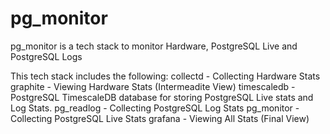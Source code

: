 # pg_monitor
pg_monitor is a tech stack to monitor Hardware, PostgreSQL Live and PostgreSQL Logs

This tech stack includes the following:
collectd - Collecting Hardware Stats
graphite - Viewing Hardware Stats (Intermeadite View)
timescaledb - PostgreSQL TimescaleDB database for storing PostgreSQL Live stats and Log Stats.
pg_readlog - Collecting PostgreSQL Log Stats
pg_monitor - Collecting PostgreSQL Live Stats
grafana - Viewing All Stats (Final View)
